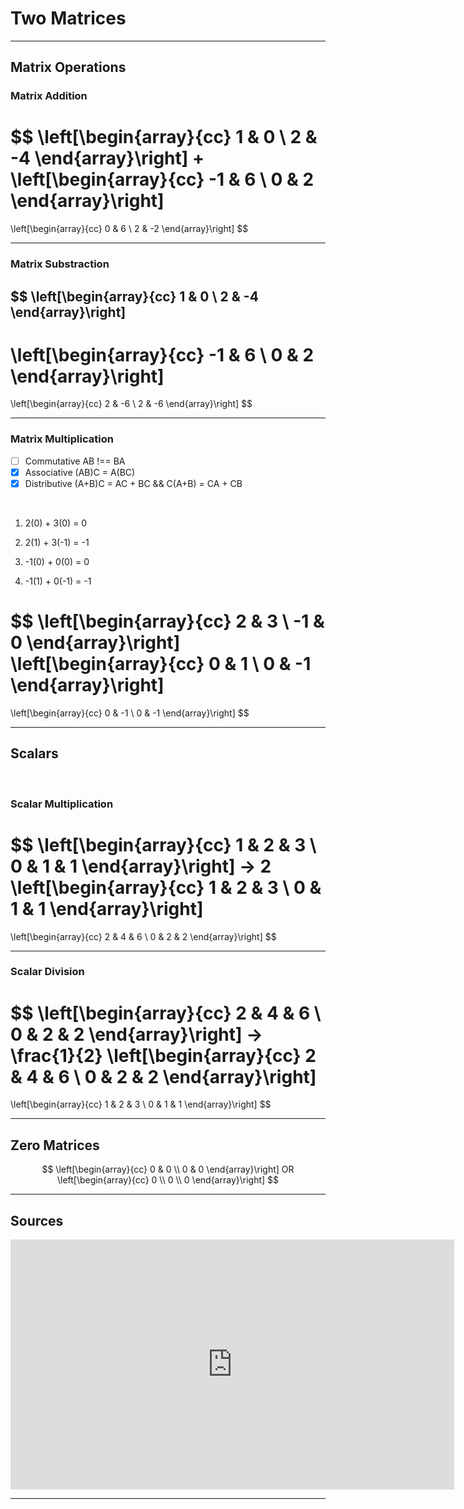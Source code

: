 # Two Matrices

<hr />

## Matrix Operations

### Matrix Addition

$$
\left[\begin{array}{cc}
1 & 0 \\
2 & -4
\end{array}\right]
+
\left[\begin{array}{cc}
-1 & 6 \\
0 & 2
\end{array}\right]
=
\left[\begin{array}{cc}
0 & 6 \\
2 & -2
\end{array}\right]
$$

<hr />

### Matrix Substraction

$$
\left[\begin{array}{cc}
1 & 0 \\
2 & -4
\end{array}\right]
-
\left[\begin{array}{cc}
-1 & 6 \\
0 & 2
\end{array}\right]
=
\left[\begin{array}{cc}
2 & -6 \\
2 & -6
\end{array}\right]
$$

<hr />

### Matrix Multiplication

- [ ] Commutative AB !== BA
- [x] Associative (AB)C = A(BC)
- [x] Distributive (A+B)C = AC + BC && C(A+B) = CA + CB

<br>

1. 2(0) + 3(0) = 0

2. 2(1) + 3(-1) = -1

3. -1(0) + 0(0) = 0

4. -1(1) + 0(-1) = -1

$$
\left[\begin{array}{cc}
2 & 3 \\
-1 & 0
\end{array}\right]
\left[\begin{array}{cc}
0 & 1 \\
0 & -1
\end{array}\right]
=
\left[\begin{array}{cc}
0 & -1 \\
0 & -1
\end{array}\right]
$$

<hr />

## Scalars

<br>

### Scalar Multiplication

$$
\left[\begin{array}{cc}
1 & 2 & 3 \\
0 & 1 & 1
\end{array}\right]
&rarr; 2
\left[\begin{array}{cc}
1 & 2 & 3 \\
0 & 1 & 1
\end{array}\right]
=
\left[\begin{array}{cc}
2 & 4 & 6 \\
0 & 2 & 2
\end{array}\right]
$$

<hr />

### Scalar Division

$$
\left[\begin{array}{cc}
2 & 4 & 6 \\
0 & 2 & 2
\end{array}\right]
&rarr; \frac{1}{2}
\left[\begin{array}{cc}
2 & 4 & 6 \\
0 & 2 & 2
\end{array}\right]
=
\left[\begin{array}{cc}
1 & 2 & 3 \\
0 & 1 & 1
\end{array}\right]
$$

<hr />

## Zero Matrices

$$
\left[\begin{array}{cc}
0 & 0  \\
0 & 0
\end{array}\right]
 OR
\left[\begin{array}{cc}
0 \\
0 \\
0
\end{array}\right]
$$

<hr />

## Sources

<iframe width="710" height="400" src="https://www.youtube.com/embed/kqWCwwyeE6k" title="YouTube video player" frameborder="0" allow="accelerometer; autoplay; clipboard-write; encrypted-media; gyroscope; picture-in-picture" allowfullscreen></iframe>

<hr />
